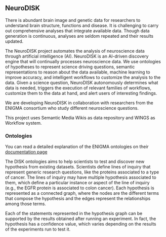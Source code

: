 
## NeuroDISK


There is abundant brain image and genetic data for researchers to understand brain structure, functions and disease.
It is challenging to carry out comprehensive analyses that integrate available data.
Though data generation is continuous, analyses are seldom repeated and their results updated. 

The NeuroDISK project automates the analysis of neuroscience data through artificial intelligence (AI).
NeuroDISK is an AI-driven discovery engine that will continually processes neuroscience data.
We use ontologies of hypotheses to represent science driving questions, semantic representations to reason about the data available, machine learning to improve accuracy, and intelligent workflows to customize the analysis to the data.
Given a science question, NeuroDISK autonomously determines what data is needed, triggers the execution of relevant families of workflows, customize them to the data at hand, and alert users of interesting findings.

We are developing NeuroDISK in collaboration with researchers from the ENIGMA consortium who study different neuroscience questions.

This project uses Semantic Media Wikis as data repository and WINGS as Workflow system.

### Ontologies

You can read a detailed explanation of the ENIGMA ontologies on their [documentation page](https://knowledgecaptureanddiscovery.github.io/EnigmaOntology/release/)

The DISK ontologies aims to help scientists to test and discover new hypothesis from existing datasets.
Scientists define lines of inquiry that represent generic research questions, like the proteins associated to a type of cancer.
The lines of inquiry may have multiple hypothesis associated to them, which define a particular instance or aspect of the line of inquiry (e.g., the EGFR protein is associated to colon cancer).
Each hypothesis is represented as a connected graph, where the nodes are the different terms that compose the hypothesis and the edges represent the relationships among those terms.

Each of the statements represented in the hypothesis graph can be supported by the results obtained after running an experiment. In fact, the hypothesis has a confidence value, which varies depending on the results of the experiments run to test it. 